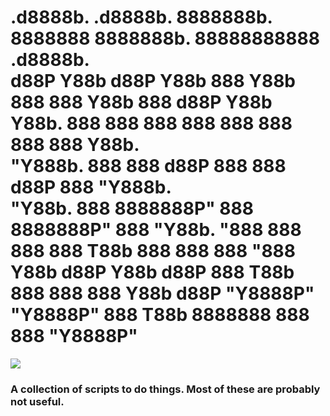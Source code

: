  .d8888b.   .d8888b.  8888888b.  8888888 8888888b. 88888888888 .d8888b.  
d88P  Y88b d88P  Y88b 888   Y88b   888   888   Y88b    888    d88P  Y88b 
Y88b.      888    888 888    888   888   888    888    888    Y88b.      
 "Y888b.   888        888   d88P   888   888   d88P    888     "Y888b.   
    "Y88b. 888        8888888P"    888   8888888P"     888        "Y88b. 
      "888 888    888 888 T88b     888   888           888          "888 
Y88b  d88P Y88b  d88P 888  T88b    888   888           888    Y88b  d88P 
 "Y8888P"   "Y8888P"  888   T88b 8888888 888           888     "Y8888P"  
=======

![](https://i.chzbgr.com/maxW500/7047080192/h4D0338E3.gif)

### A collection of scripts to do things. Most of these are probably not useful. 
